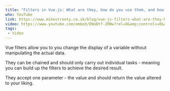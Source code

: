 ```yaml
---
title: "Filters in Vue.js: What are they, how do you use them, and how do you make them?"
who: YouTube
link: https://www.mikestreety.co.uk/blog/vue-js-filters-what-are-they-how-do-you-use-them-and-how-do-you-make-them-video/
video: https://www.youtube.com/embed/ENoDtf-2RNw?rel=0&amp;controls=0&amp;showinfo=0
tags:
 - Video
---
```


Vue filters allow you to you change the display of a variable without manipulating the actual data.

They can be chained and should only carry out individual tasks - meaning you can build up the filters to achieve the desired result.

They accept one parameter - the value and should return the value altered to your liking.
